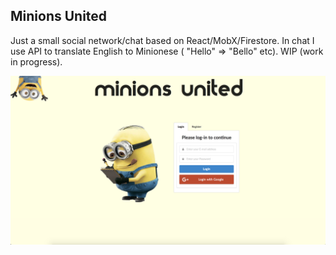 
## Minions United

Just a small social network/chat based on React/MobX/Firestore.
In chat I use API to translate English to Minionese ( "Hello" => "Bello" etc).
WIP (work in progress).

![My image](https://github.com/ozonep/minionsunited/blob/master/screens/screenshot1.png)

